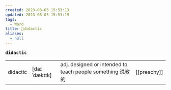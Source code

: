 ```yaml
---
created: 2023-08-03 15:53:13
updated: 2023-08-03 15:53:19
tags:
  - Word
title: 📖didactic
aliases:
  - null
---
```


<pre><strong>didactic</strong></pre>
|   |   |   |   |
|---|---|---|---|
|didactic|[daɪˈdæktɪk]|adj. designed or intended to teach people something 说教的|[[preachy]]|
